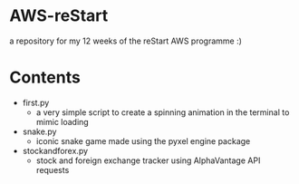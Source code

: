 # AWS-reStart
a repository for my 12 weeks of the reStart AWS programme :)

# Contents

- first.py
  - a very simple script to create a spinning animation in the terminal to mimic loading
- snake.py
  - iconic snake game made using the pyxel engine package
- stockandforex.py
  - stock and foreign exchange tracker using AlphaVantage API requests
